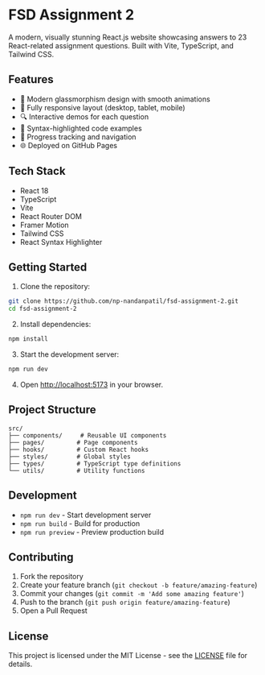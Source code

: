 # FSD Assignment 2

A modern, visually stunning React.js website showcasing answers to 23 React-related assignment questions. Built with Vite, TypeScript, and Tailwind CSS.

## Features

- 🎨 Modern glassmorphism design with smooth animations
- 📱 Fully responsive layout (desktop, tablet, mobile)
- 🔍 Interactive demos for each question
- 📝 Syntax-highlighted code examples
- 🎯 Progress tracking and navigation
- 🌐 Deployed on GitHub Pages

## Tech Stack

- React 18
- TypeScript
- Vite
- React Router DOM
- Framer Motion
- Tailwind CSS
- React Syntax Highlighter

## Getting Started

1. Clone the repository:
```bash
git clone https://github.com/np-nandanpatil/fsd-assignment-2.git
cd fsd-assignment-2
```

2. Install dependencies:
```bash
npm install
```

3. Start the development server:
```bash
npm run dev
```

4. Open [http://localhost:5173](http://localhost:5173) in your browser.

## Project Structure

```
src/
├── components/     # Reusable UI components
├── pages/         # Page components
├── hooks/         # Custom React hooks
├── styles/        # Global styles
├── types/         # TypeScript type definitions
└── utils/         # Utility functions
```

## Development

- `npm run dev` - Start development server
- `npm run build` - Build for production
- `npm run preview` - Preview production build

## Contributing

1. Fork the repository
2. Create your feature branch (`git checkout -b feature/amazing-feature`)
3. Commit your changes (`git commit -m 'Add some amazing feature'`)
4. Push to the branch (`git push origin feature/amazing-feature`)
5. Open a Pull Request

## License

This project is licensed under the MIT License - see the [LICENSE](LICENSE) file for details.
